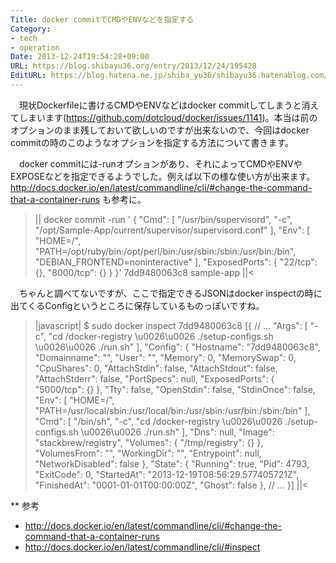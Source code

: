 ```yaml
---
Title: docker commitでCMDやENVなどを指定する
Category:
- tech
- operation
Date: 2013-12-24T19:54:28+09:00
URL: https://blog.shibayu36.org/entry/2013/12/24/195428
EditURL: https://blog.hatena.ne.jp/shiba_yu36/shibayu36.hatenablog.com/atom/entry/12921228815715051874
---
```


　現状Dockerfileに書けるCMDやENVなどはdocker commitしてしまうと消えてしまいます(https://github.com/dotcloud/docker/issues/1141)。本当は前のオプションのまま残しておいて欲しいのですが出来ないので、今回はdocker commitの時のこのようなオプションを指定する方法について書きます。

　docker commitには-runオプションがあり、それによってCMDやENVやEXPOSEなどを指定できるようでした。例えば以下の様な使い方が出来ます。http://docs.docker.io/en/latest/commandline/cli/#change-the-command-that-a-container-runs も参考に。

>||
docker commit -run '
{
    "Cmd": [
        "/usr/bin/supervisord",
        "-c",
        "/opt/Sample-App/current/supervisor/supervisord.conf"
    ],
    "Env": [
        "HOME=/",
        "PATH=/opt/ruby/bin:/opt/perl/bin:/usr/sbin:/sbin:/usr/bin:/bin",
        "DEBIAN_FRONTEND=noninteractive"
    ],
    "ExposedPorts": {
        "22/tcp": {},
        "8000/tcp": {}
    }
}' 7dd9480063c8 sample-app
||<

　ちゃんと調べてないですが、ここで指定できるJSONはdocker inspectの時に出てくるConfigというところに保存しているものっぽいですね。
>|javascript|
$ sudo docker inspect 7dd9480063c8
[{
    // ...
    "Args": [
        "-c",
        "cd /docker-registry \u0026\u0026 ./setup-configs.sh \u0026\u0026 ./run.sh"
    ],
    "Config": {
        "Hostname": "7dd9480063c8",
        "Domainname": "",
        "User": "",
        "Memory": 0,
        "MemorySwap": 0,
        "CpuShares": 0,
        "AttachStdin": false,
        "AttachStdout": false,
        "AttachStderr": false,
        "PortSpecs": null,
        "ExposedPorts": {
            "5000/tcp": {}
        },
        "Tty": false,
        "OpenStdin": false,
        "StdinOnce": false,
        "Env": [
            "HOME=/",
            "PATH=/usr/local/sbin:/usr/local/bin:/usr/sbin:/usr/bin:/sbin:/bin"
        ],
        "Cmd": [
            "/bin/sh",
            "-c",
            "cd /docker-registry \u0026\u0026 ./setup-configs.sh \u0026\u0026 ./run.sh"
        ],
        "Dns": null,
        "Image": "stackbrew/registry",
        "Volumes": {
            "/tmp/registry": {}
        },
        "VolumesFrom": "",
        "WorkingDir": "",
        "Entrypoint": null,
        "NetworkDisabled": false
    },
    "State": {
        "Running": true,
        "Pid": 4793,
        "ExitCode": 0,
        "StartedAt": "2013-12-19T08:56:29.577405721Z",
        "FinishedAt": "0001-01-01T00:00:00Z",
        "Ghost": false
    },
    // ...
}]
||<


** 参考
- http://docs.docker.io/en/latest/commandline/cli/#change-the-command-that-a-container-runs
- http://docs.docker.io/en/latest/commandline/cli/#inspect
